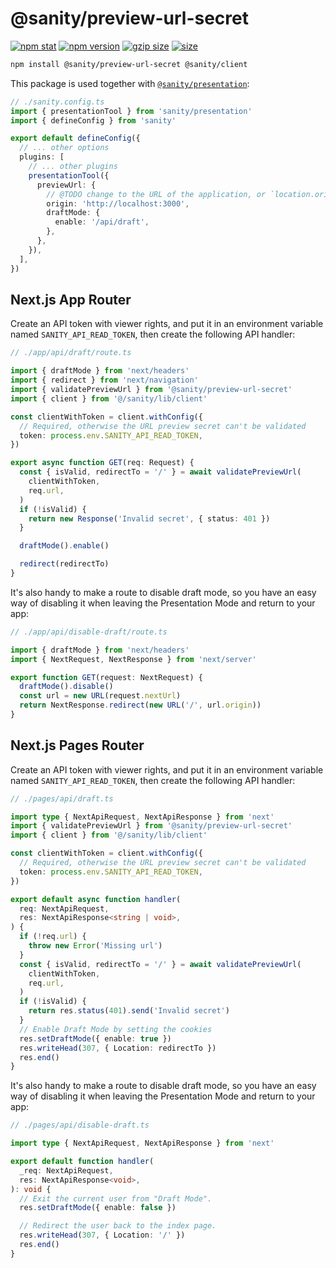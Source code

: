 # @sanity/preview-url-secret

[![npm stat](https://img.shields.io/npm/dm/@sanity/preview-url-secret.svg?style=flat-square)](https://npm-stat.com/charts.html?package=@sanity/preview-url-secret)
[![npm version](https://img.shields.io/npm/v/@sanity/preview-url-secret.svg?style=flat-square)](https://www.npmjs.com/package/@sanity/preview-url-secret)
[![gzip size][gzip-badge]][bundlephobia]
[![size][size-badge]][bundlephobia]

```sh
npm install @sanity/preview-url-secret @sanity/client
```

This package is used together with [`@sanity/presentation`]:

```ts
// ./sanity.config.ts
import { presentationTool } from 'sanity/presentation'
import { defineConfig } from 'sanity'

export default defineConfig({
  // ... other options
  plugins: [
    // ... other plugins
    presentationTool({
      previewUrl: {
        // @TODO change to the URL of the application, or `location.origin` if it's an embedded Studio
        origin: 'http://localhost:3000',
        draftMode: {
          enable: '/api/draft',
        },
      },
    }),
  ],
})
```

## Next.js App Router

Create an API token with viewer rights, and put it in an environment variable named `SANITY_API_READ_TOKEN`, then create the following API handler:

```ts
// ./app/api/draft/route.ts

import { draftMode } from 'next/headers'
import { redirect } from 'next/navigation'
import { validatePreviewUrl } from '@sanity/preview-url-secret'
import { client } from '@/sanity/lib/client'

const clientWithToken = client.withConfig({
  // Required, otherwise the URL preview secret can't be validated
  token: process.env.SANITY_API_READ_TOKEN,
})

export async function GET(req: Request) {
  const { isValid, redirectTo = '/' } = await validatePreviewUrl(
    clientWithToken,
    req.url,
  )
  if (!isValid) {
    return new Response('Invalid secret', { status: 401 })
  }

  draftMode().enable()

  redirect(redirectTo)
}
```

It's also handy to make a route to disable draft mode, so you have an easy way of disabling it when leaving the Presentation Mode and return to your app:

```ts
// ./app/api/disable-draft/route.ts

import { draftMode } from 'next/headers'
import { NextRequest, NextResponse } from 'next/server'

export function GET(request: NextRequest) {
  draftMode().disable()
  const url = new URL(request.nextUrl)
  return NextResponse.redirect(new URL('/', url.origin))
}
```

## Next.js Pages Router

Create an API token with viewer rights, and put it in an environment variable named `SANITY_API_READ_TOKEN`, then create the following API handler:

```ts
// ./pages/api/draft.ts

import type { NextApiRequest, NextApiResponse } from 'next'
import { validatePreviewUrl } from '@sanity/preview-url-secret'
import { client } from '@/sanity/lib/client'

const clientWithToken = client.withConfig({
  // Required, otherwise the URL preview secret can't be validated
  token: process.env.SANITY_API_READ_TOKEN,
})

export default async function handler(
  req: NextApiRequest,
  res: NextApiResponse<string | void>,
) {
  if (!req.url) {
    throw new Error('Missing url')
  }
  const { isValid, redirectTo = '/' } = await validatePreviewUrl(
    clientWithToken,
    req.url,
  )
  if (!isValid) {
    return res.status(401).send('Invalid secret')
  }
  // Enable Draft Mode by setting the cookies
  res.setDraftMode({ enable: true })
  res.writeHead(307, { Location: redirectTo })
  res.end()
}
```

It's also handy to make a route to disable draft mode, so you have an easy way of disabling it when leaving the Presentation Mode and return to your app:

```ts
// ./pages/api/disable-draft.ts

import type { NextApiRequest, NextApiResponse } from 'next'

export default function handler(
  _req: NextApiRequest,
  res: NextApiResponse<void>,
): void {
  // Exit the current user from "Draft Mode".
  res.setDraftMode({ enable: false })

  // Redirect the user back to the index page.
  res.writeHead(307, { Location: '/' })
  res.end()
}
```

[`@sanity/presentation`]: https://github.com/sanity-io/visual-editing/tree/main/packages/presentation#readme
[gzip-badge]: https://img.shields.io/bundlephobia/minzip/@sanity/preview-url-secret?label=gzip%20size&style=flat-square
[size-badge]: https://img.shields.io/bundlephobia/min/@sanity/preview-url-secret?label=size&style=flat-square
[bundlephobia]: https://bundlephobia.com/package/@sanity/preview-url-secret
